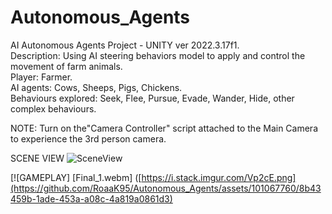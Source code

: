 # Autonomous_Agents  
AI Autonomous Agents Project - UNITY ver 2022.3.17f1.  
Description: Using AI steering behaviors model to apply and control the movement of farm animals.  
Player: Farmer.  
AI agents: Cows, Sheeps, Pigs, Chickens.  
Behaviours explored: Seek, Flee, Pursue, Evade, Wander, Hide, other complex behaviours.  

NOTE: Turn on the"Camera Controller" script attached to the Main Camera to experience the 3rd person camera.    

SCENE VIEW  ![SceneView](https://github.com/RoaaK95/Autonomous_Agents/assets/101067760/adc80379-07c9-4eec-908f-57e3fc73cd06)


[![GAMEPLAY]
 [Final_1.webm] ([https://i.stack.imgur.com/Vp2cE.png](https://github.com/RoaaK95/Autonomous_Agents/assets/101067760/8b43459b-1ade-453a-a08c-4a819a0861d3)

